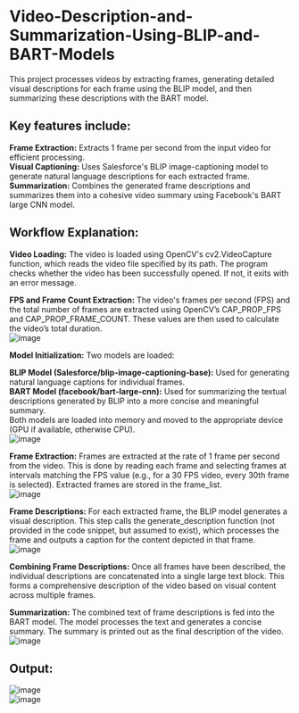 # Video-Description-and-Summarization-Using-BLIP-and-BART-Models
This project processes videos by extracting frames, generating detailed visual descriptions for each frame using the BLIP model, and then summarizing these descriptions with the BART model.<br>
## Key features include:

**Frame Extraction:** Extracts 1 frame per second from the input video for efficient processing.<br>
**Visual Captioning:** Uses Salesforce's BLIP image-captioning model to generate natural language descriptions for each extracted frame.<br>
**Summarization:** Combines the generated frame descriptions and summarizes them into a cohesive video summary using Facebook's BART large CNN model.<br>

## Workflow Explanation:
**Video Loading:** The video is loaded using OpenCV's cv2.VideoCapture function, which reads the video file specified by its path. The program checks whether the video has been successfully opened. If not, it exits with an error message.<br>

**FPS and Frame Count Extraction:** The video's frames per second (FPS) and the total number of frames are extracted using OpenCV’s CAP_PROP_FPS and CAP_PROP_FRAME_COUNT. These values are then used to calculate the video’s total duration.<br>
![image](https://github.com/user-attachments/assets/87900d4d-121e-4dd4-ad5a-bfebe4351582)<br>

**Model Initialization:** Two models are loaded:<br>

**BLIP Model (Salesforce/blip-image-captioning-base):** Used for generating natural language captions for individual frames.<br>
**BART Model (facebook/bart-large-cnn):** Used for summarizing the textual descriptions generated by BLIP into a more concise and meaningful summary.<br>
Both models are loaded into memory and moved to the appropriate device (GPU if available, otherwise CPU).<br>
![image](https://github.com/user-attachments/assets/50475086-eda2-4d54-8dc2-e46d7dd0efcd)<br>

**Frame Extraction:** Frames are extracted at the rate of 1 frame per second from the video. This is done by reading each frame and selecting frames at intervals matching the FPS value (e.g., for a 30 FPS video, every 30th frame is selected). Extracted frames are stored in the frame_list.<br>
![image](https://github.com/user-attachments/assets/11c2487a-c278-4fb6-bef7-2e2baf4801c3)<br>


**Frame Descriptions:** For each extracted frame, the BLIP model generates a visual description. This step calls the generate_description function (not provided in the code snippet, but assumed to exist), which processes the frame and outputs a caption for the content depicted in that frame.<br>
![image](https://github.com/user-attachments/assets/9d271733-b8da-4c1b-9237-5abf0779da94)<br>

**Combining Frame Descriptions:** Once all frames have been described, the individual descriptions are concatenated into a single large text block. This forms a comprehensive description of the video based on visual content across multiple frames.<br>

**Summarization:** The combined text of frame descriptions is fed into the BART model. The model processes the text and generates a concise summary. The summary is printed out as the final description of the video.<br>
![image](https://github.com/user-attachments/assets/38ef7abb-fa92-4637-8e19-2854ae310059)<br>

## Output:
![image](https://github.com/user-attachments/assets/06c42ed9-6886-4f49-95ea-15ce9e3e1f31)<br>
![image](https://github.com/user-attachments/assets/e06bc6cb-9c1a-4b0c-a655-88286cf3a06e)

